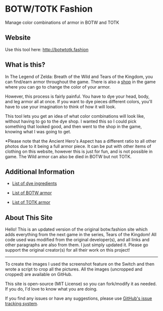 # BOTW/TOTK Fashion
Manage color combinations of armor in BOTW and TOTK

## Website

Use this tool here: http://botwtotk.fashion

## What is this?

In The Legend of Zelda: Breath of the Wild and Tears of the Kingdom, you can find/earn armor throughout the game. There is also a [shop](https://www.zeldadungeon.net/wiki/Kochi_Dye_Shop) in the game where you can go to change the color of your armor.

However, this process is fairly painful. You have to dye your head, body, and leg armor all at once. If you want to dye pieces different colors, you'll have to use your imagination to think of how it will look.

This tool lets you get an idea of what color combinations will look like, without having to go to the dye shop. I wanted this so I could pick something that looked good, and then went to the shop in the game, knowing what I was going to get.

*Please note that the Ancient Hero's Aspect has a different ratio to all other photos due to it being a full armor piece. It can be put with other items of clothing on this website, however this is just for fun, and is not possible in game. The Wild armor can also be died in BOTW but not TOTK.

## Additional Information

* [List of dye ingredients]( https://www.zeldadungeon.net/wiki/index.php?title=Kochi_Dye_Shop)

* [List of BOTW armor](https://www.zeldadungeon.net/wiki/Breath_of_the_Wild_Armor)

* [List of TOTK armor](https://www.zeldadungeon.net/wiki/Tears_of_the_Kingdom_Armor)

## About This Site

Hello! This is an updated version of the original botw.fashion site which adds everything from the next game in the series, Tears of the Kingdom! All code used was modified from the original developer(s), and all links and other paragraphs are also from them. I just simply updated it. Please go support the original creator(s) for all their work on this project!

---

To create the images I used the screenshot feature on the Switch and then wrote a script to crop all the pictures. All the images (uncropped and cropped) are available on GitHub.

This site is open-source (MIT License) so you can fork/modify it as needed. If you do, I'd love to know what you are doing.

If you find any issues or have any suggestions, please use [GitHub's issue tracking system](https://github.com/mrnohr/botw-armor/issues).

